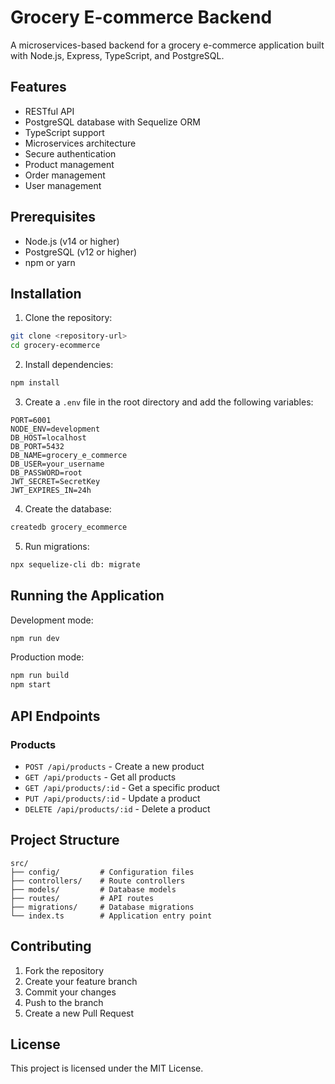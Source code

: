 # Grocery E-commerce Backend

A microservices-based backend for a grocery e-commerce application built with Node.js, Express, TypeScript, and PostgreSQL.

## Features

- RESTful API
- PostgreSQL database with Sequelize ORM
- TypeScript support
- Microservices architecture
- Secure authentication
- Product management
- Order management
- User management

## Prerequisites

- Node.js (v14 or higher)
- PostgreSQL (v12 or higher)
- npm or yarn

## Installation

1. Clone the repository:
```bash
git clone <repository-url>
cd grocery-ecommerce
```

2. Install dependencies:
```bash
npm install
```

3. Create a `.env` file in the root directory and add the following variables:
```
PORT=6001
NODE_ENV=development
DB_HOST=localhost
DB_PORT=5432
DB_NAME=grocery_e_commerce
DB_USER=your_username
DB_PASSWORD=root
JWT_SECRET=SecretKey
JWT_EXPIRES_IN=24h
```

4. Create the database:
```bash
createdb grocery_ecommerce
```

5. Run migrations:
```bash
npx sequelize-cli db: migrate
```

## Running the Application

Development mode:
```bash
npm run dev
```

Production mode:
```bash
npm run build
npm start
```

## API Endpoints

### Products
- `POST /api/products` - Create a new product
- `GET /api/products` - Get all products
- `GET /api/products/:id` - Get a specific product
- `PUT /api/products/:id` - Update a product
- `DELETE /api/products/:id` - Delete a product

## Project Structure

```
src/
├── config/         # Configuration files
├── controllers/    # Route controllers
├── models/         # Database models
├── routes/         # API routes
├── migrations/     # Database migrations
└── index.ts        # Application entry point
```

## Contributing

1. Fork the repository
2. Create your feature branch
3. Commit your changes
4. Push to the branch
5. Create a new Pull Request

## License

This project is licensed under the MIT License. 
